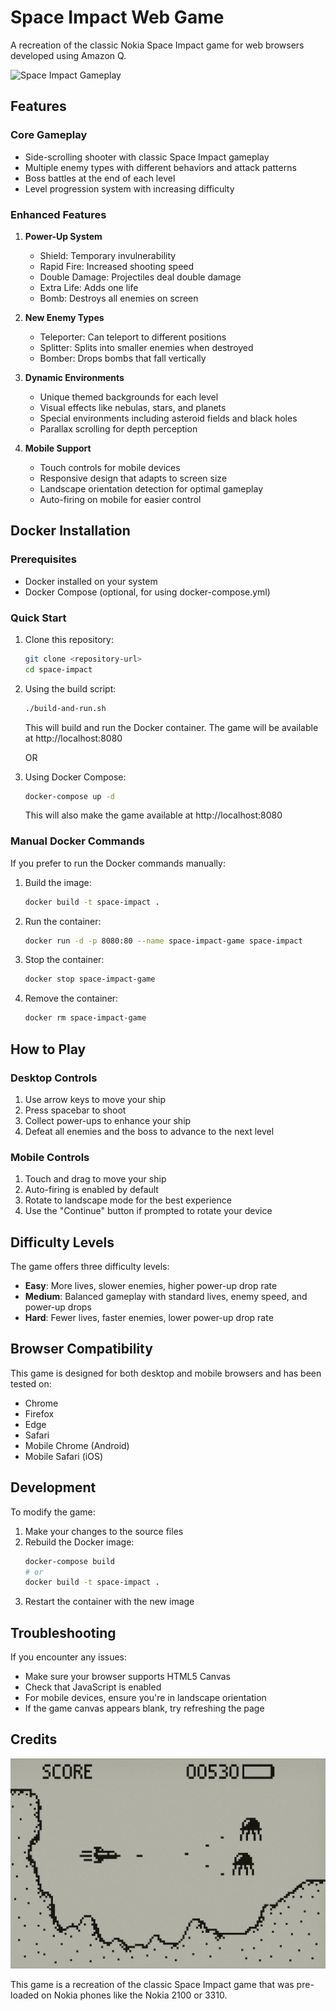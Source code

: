 # Space Impact Web Game

A recreation of the classic Nokia Space Impact game for web browsers developed using Amazon Q.

![Space Impact Gameplay](/assets/Space%20Impact.gif)

## Features

### Core Gameplay
- Side-scrolling shooter with classic Space Impact gameplay
- Multiple enemy types with different behaviors and attack patterns
- Boss battles at the end of each level
- Level progression system with increasing difficulty

### Enhanced Features
1. **Power-Up System**
   - Shield: Temporary invulnerability
   - Rapid Fire: Increased shooting speed
   - Double Damage: Projectiles deal double damage
   - Extra Life: Adds one life
   - Bomb: Destroys all enemies on screen

3. **New Enemy Types**
   - Teleporter: Can teleport to different positions
   - Splitter: Splits into smaller enemies when destroyed
   - Bomber: Drops bombs that fall vertically

4. **Dynamic Environments**
   - Unique themed backgrounds for each level
   - Visual effects like nebulas, stars, and planets
   - Special environments including asteroid fields and black holes
   - Parallax scrolling for depth perception

5. **Mobile Support**
   - Touch controls for mobile devices
   - Responsive design that adapts to screen size
   - Landscape orientation detection for optimal gameplay
   - Auto-firing on mobile for easier control

## Docker Installation

### Prerequisites
- Docker installed on your system
- Docker Compose (optional, for using docker-compose.yml)

### Quick Start
1. Clone this repository:
   ```bash
   git clone <repository-url>
   cd space-impact
   ```

2. Using the build script:
   ```bash
   ./build-and-run.sh
   ```
   This will build and run the Docker container. The game will be available at http://localhost:8080

   OR

3. Using Docker Compose:
   ```bash
   docker-compose up -d
   ```
   This will also make the game available at http://localhost:8080

### Manual Docker Commands
If you prefer to run the Docker commands manually:

1. Build the image:
   ```bash
   docker build -t space-impact .
   ```

2. Run the container:
   ```bash
   docker run -d -p 8080:80 --name space-impact-game space-impact
   ```

3. Stop the container:
   ```bash
   docker stop space-impact-game
   ```

4. Remove the container:
   ```bash
   docker rm space-impact-game
   ```

## How to Play

### Desktop Controls
1. Use arrow keys to move your ship
2. Press spacebar to shoot
3. Collect power-ups to enhance your ship
4. Defeat all enemies and the boss to advance to the next level

### Mobile Controls
1. Touch and drag to move your ship
2. Auto-firing is enabled by default
3. Rotate to landscape mode for the best experience
4. Use the "Continue" button if prompted to rotate your device

## Difficulty Levels

The game offers three difficulty levels:
- **Easy**: More lives, slower enemies, higher power-up drop rate
- **Medium**: Balanced gameplay with standard lives, enemy speed, and power-up drops
- **Hard**: Fewer lives, faster enemies, lower power-up drop rate

## Browser Compatibility

This game is designed for both desktop and mobile browsers and has been tested on:
- Chrome
- Firefox
- Edge
- Safari
- Mobile Chrome (Android)
- Mobile Safari (iOS)

## Development

To modify the game:
1. Make your changes to the source files
2. Rebuild the Docker image:
   ```bash
   docker-compose build
   # or
   docker build -t space-impact .
   ```
3. Restart the container with the new image

## Troubleshooting

If you encounter any issues:
- Make sure your browser supports HTML5 Canvas
- Check that JavaScript is enabled
- For mobile devices, ensure you're in landscape orientation
- If the game canvas appears blank, try refreshing the page

## Credits

![Original Space Impact](/assets/Space%20Impact%202.png)

This game is a recreation of the classic Space Impact game that was pre-loaded on Nokia phones like the Nokia 2100 or 3310.
